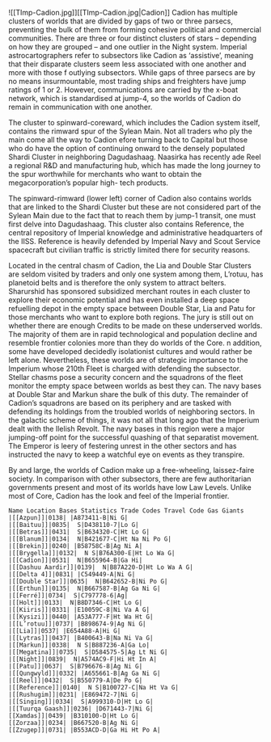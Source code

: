 ![[TImp-Cadion.jpg]][[TImp-Cadion.jpg|Cadion]]
Cadion has multiple clusters of worlds that are divided by gaps of two or three parsecs, preventing the bulk of them from forming cohesive political and commercial communities. There are three or four distinct clusters of stars – depending on how they are grouped – and one outlier in the Night system. Imperial astrocartographers refer to subsectors like Cadion as ‘assistive’, meaning that their disparate clusters seem less associated with one another and more with those f outlying subsectors. While gaps of three parsecs are by no means insurmountable, most trading ships and freighters have jump ratings of 1 or 2. However, communications are carried by the x-boat network, which is standardised at jump-4, so the worlds of Cadion do remain in communication with one another.

The cluster to spinward-coreward, which includes the Cadion system itself, contains the rimward spur of the Sylean Main. Not all traders who ply the main come all the way to Cadion  efore turning back to Capital but those who do have the option of continuing onward to the densely populated Shardi Cluster in neighboring Dagudashaag. Naasirka has recently  ade Reel a regional R&D and manufacturing hub, which has made the long journey to the spur worthwhile for merchants who want to obtain the megacorporation’s popular high- tech products.

The spinward-rimward (lower left) corner of Cadion also contains worlds that are linked to the Shardi Cluster but these are not considered part of the Sylean Main due to the fact that to reach them by jump-1 transit, one must first delve into Dagudashaag. This cluster also contains Reference, the central repository of Imperial knowledge and administrative headquarters of the IISS. Reference is heavily defended by Imperial Navy and Scout Service spacecraft but civilian traffic is strictly limited there for security reasons.

Located in the central chasm of Cadion, the Lia and Double Star Clusters are seldom visited by traders and only one system among them, L’rotuu, has planetoid belts and is therefore the only system to attract belters. Sharurshid has sponsored subsidized merchant routes in each cluster to explore their economic potential and has even installed a deep space refuelling depot in the empty space between Double Star, Lia and Patu for those merchants who want to explore both regions. The jury is still out on whether there are enough Credits to be made on these underserved worlds. The majority of them are in rapid technological and population decline and resemble frontier colonies more than they do worlds of the Core.  n addition, some have developed decidedly isolationist cultures and would rather be left alone. Nevertheless, these worlds are of strategic importance to the Imperium whose 210th Fleet is charged with defending the subsector. Stellar chasms pose a security concern and the squadrons of the fleet monitor the empty space between worlds as best they can. The navy bases at Double Star and Markun share the bulk of this duty. The remainder of Cadion’s  squadrons are based on its periphery and are tasked with defending its holdings from the troubled worlds of neighboring sectors. In the galactic scheme of things, it was not all that long ago that the Imperium dealt with the Ilelish Revolt. The navy bases in this region were a major jumping-off point for the successful quashing of that separatist movement. The Emperor is leery of festering unrest in the other sectors and has instructed the navy to keep a watchful eye on events as they transpire.

By and large, the worlds of Cadion make up a free-wheeling, laissez-faire society. In comparison with other subsectors, there are few authoritarian governments present and most of its worlds have low Law Levels. Unlike most of Core, Cadion has the look and feel of the Imperial frontier.

```
Name Location Bases Statistics Trade Codes Travel Code Gas Giants
|[[Azpun]]|0138| |A873411-B|Ni G|
|[[Baituu]]|0835|  S|D438110-7|Lo G|
|[[Betras]]|0431|  S|B634320-C|Ht Lo G|
|[[Blanum]]|0134|  N|B421677-C|Ht Na Ni Po G|
|[[Brekin]]|0240| |B58758C-B|Ag Ni A|
|[[Brygella]]|0132|  N S|B76A300-E|Ht Lo Wa G|
|[[Cadion]]|0531|  N|B655964-B|Ga Hi|
|[[Dashuu Aardir]]|0139|  N|B87A220-D|Ht Lo Wa A G|
|[[Delta 4]]|0831| |C549449-A|Ni G|
|[[Double Star]]|0635|  N|B642652-B|Ni Po G|
|[[Erthun]]|0135|  N|B667587-B|Ag Ga Ni G|
|[[Ferré]]|0734|  S|C797778-6|Ag|
|[[Holt]]|0133|  N|B8D7346-C|Ht Lo G|
|[[Kiiris]]|0331| |E10059C-8|Ni Va A G|
|[[Kysizi]]|0440| |A53A777-F|Ht Wa Ht G|
|[[L’rotuu]]|0737| |B898674-9|Ag Ni G|
|[[Lia]]|0537| |E654A88-A|Hi G|
|[[Lytras]]|0437| |B400643-B|Na Ni Va G|
|[[Markun]]|0338|  N S|B887236-A|Ga Lo|
|[[Megatina]]|0735|  S|D584575-5|Ag Lt Ni G|
|[[Night]]|0839|  N|A574AC9-F|Hi Ht In A|
|[[Patu]]|0637|  S|B796676-8|Ag Ni G|
|[[Qungwyld]]|0332| |A655661-B|Ag Ga Ni G|
|[[Reel]]|0432|  S|B550779-A|De Po G|
|[[Reference]]|0140|  N S|B100727-C|Na Ht Va G|
|[[Rushugim]]|0231| |E869472-7|Ni G|
|[[Singing]]|0334|  S|A999310-D|Ht Lo G|
|[[Tuurqa Gaash]]|0236| |D671443-7|Ni G|
[[Xamdas]]|0439| |B310100-D|Ht Lo G|
[[Zorzaa]]|0234| |B667520-B|Ag Ni G|
[[Zzugep]]|0731| |B553ACD-D|Ga Hi Ht Po A|
